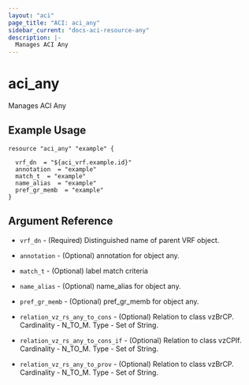 ```yaml
---
layout: "aci"
page_title: "ACI: aci_any"
sidebar_current: "docs-aci-resource-any"
description: |-
  Manages ACI Any
---
```


# aci_any #
Manages ACI Any

## Example Usage ##

```hcl
resource "aci_any" "example" {

  vrf_dn  = "${aci_vrf.example.id}"
  annotation  = "example"
  match_t  = "example"
  name_alias  = "example"
  pref_gr_memb  = "example"
}
```
## Argument Reference ##
* `vrf_dn` - (Required) Distinguished name of parent VRF object.
* `annotation` - (Optional) annotation for object any.
* `match_t` - (Optional) label match criteria
* `name_alias` - (Optional) name_alias for object any.
* `pref_gr_memb` - (Optional) pref_gr_memb for object any.

* `relation_vz_rs_any_to_cons` - (Optional) Relation to class vzBrCP. Cardinality - N_TO_M. Type - Set of String.
                
* `relation_vz_rs_any_to_cons_if` - (Optional) Relation to class vzCPIf. Cardinality - N_TO_M. Type - Set of String.
                
* `relation_vz_rs_any_to_prov` - (Optional) Relation to class vzBrCP. Cardinality - N_TO_M. Type - Set of String.
                


